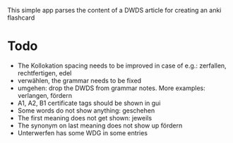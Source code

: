 This simple app parses the content of a DWDS article for creating an anki flashcard

# Todo
- The Kollokation spacing needs to be improved in case of e.g.: zerfallen, rechtfertigen, edel
- verwählen, the grammar needs to be fixed
- umgehen: drop the DWDS from grammar notes. More examples: verlangen, fördern
- A1, A2, B1 certificate tags should be shown in gui
- Some words do not show anything: geschehen
- The first meaning does not get shown: jeweils
- The synonym on last meaning does not show up fördern
- Unterwerfen has some WDG in some entries